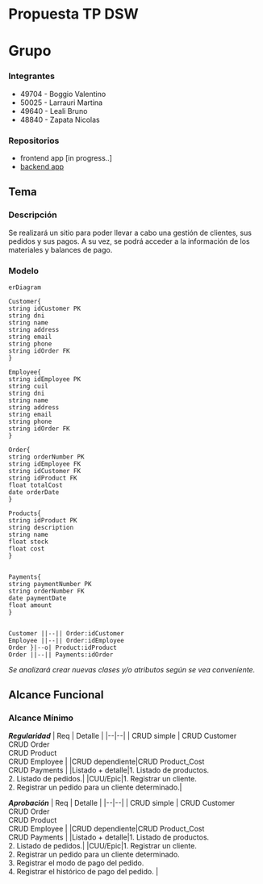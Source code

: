 # Propuesta TP DSW

# Grupo
### Integrantes
* 49704 - Boggio Valentino
* 50025 - Larrauri Martina
* 49640 - Leali Bruno
* 48840 - Zapata Nicolas

### Repositorios
* frontend app [in progress..]
* [backend app](https://github.com/valentttino/backend-tp-dsw-2024)
## Tema
### Descripción
Se realizará un sitio para poder llevar a cabo una gestión de clientes, sus pedidos y sus pagos. A su vez, se podrá acceder a la información de los materiales y balances de pago.
### Modelo
```mermaid
erDiagram

Customer{
string idCustomer PK
string dni
string name
string address
string email
string phone
string idOrder FK
}

Employee{
string idEmployee PK
string cuil
string dni
string name
string address
string email
string phone
string idOrder FK
}

Order{
string orderNumber PK
string idEmployee FK
string idCustomer FK
string idProduct FK
float totalCost
date orderDate
}

Products{
string idProduct PK
string description
string name
float stock
float cost
}


Payments{
string paymentNumber PK
string orderNumber FK 
date paymentDate
float amount 
}


Customer ||--|| Order:idCustomer
Employee ||--|| Order:idEmployee
Order }|--o| Product:idProduct
Order ||--|| Payments:idOrder
```

*Se analizará crear nuevas clases y/o atributos según se vea conveniente.*
## Alcance Funcional
### Alcance Mínimo
***Regularidad***
| Req | Detalle |
|--|--|
| CRUD simple | CRUD Customer <br> CRUD Order <br> CRUD Product <br> CRUD Employee |
|CRUD dependiente|CRUD Product_Cost <br> CRUD Payments |
|Listado + detalle|1. Listado de productos. <br> 2. Listado de pedidos.|
|CUU/Epic|1. Registrar un cliente. <br> 2. Registrar un pedido para un cliente determinado.|

***Aprobación***
| Req | Detalle |
|--|--|
| CRUD simple | CRUD Customer <br> CRUD Order <br> CRUD Product <br> CRUD Employee |
|CRUD dependiente|CRUD Product_Cost <br> CRUD Payments |
|Listado + detalle|1. Listado de productos. <br> 2. Listado de pedidos.|
|CUU/Epic|1. Registrar un cliente. <br> 2. Registrar un pedido para un cliente determinado. <br> 3. Registrar el modo de pago del pedido. <br> 4. Registrar el histórico de pago del pedido. |


